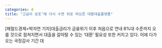 ```yaml
---
categories: d
title: "고금리 공포’에 다시 수면 위로 떠오른 대환대출플랫폼"
---
```

[헤럴드경제=박자연 기자]대출금리가 금융위기 이후 처음으로 연내 8%대 수준까지 오를 것으로 점쳐지면서 대출을 갈아탈 수 있는 &lsquo;대환&rsquo; 필요성 또한 커지고 있다. 이에 다가오는 국정감사 기간 대